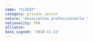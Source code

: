 ```yaml
---
name: "CLUSIF"
category: private_sector
nature: "Association professionnelle "
nationality: FRA
alliance: 
date_signed: '2018-11-12'
---
```

    